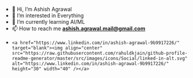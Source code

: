 - 👋 Hi, I’m Ashish Agrawal
- 👀 I’m interested in Everything
- 🌱 I’m currently learning AI/ML
- 📫 How to reach me **ashish.agrawal.mail@gmail.com**
-     <a href="https://www.linkedin.com/in/ashish-agrawal-9b9917226/" target="blank"><img align="center" src="https://raw.githubusercontent.com/rahuldkjain/github-profile-readme-generator/master/src/images/icons/Social/linked-in-alt.svg" alt="https://www.linkedin.com/in/ashish-agrawal-9b9917226/" height="30" width="40" /></a>

<!---
gitblessing/gitblessing is a ✨ special ✨ repository because its `README.md` (this file) appears on your GitHub profile.
You can click the Preview link to take a look at your changes.
--->
